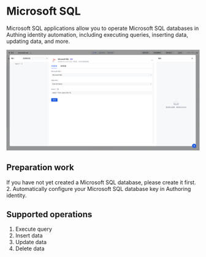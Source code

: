 # Microsoft SQL

Microsoft SQL applications allow you to operate Microsoft SQL databases in Authing identity automation, including executing queries, inserting data, updating data, and more.

![](../static/IHzQb6rgXoUm13x1JdjcXiqeneg.png)

## Preparation work

If you have not yet created a Microsoft SQL database, please create it first.
2. Automatically configure your Microsoft SQL database key in Authoring identity.

## Supported operations

1. Execute query
2. Insert data
3. Update data
4. Delete data

